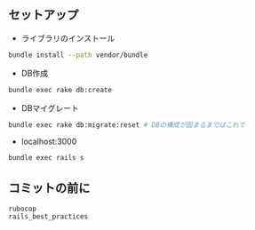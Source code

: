 ## セットアップ

- ライブラリのインストール

```sh
bundle install --path vendor/bundle
```
- DB作成

```sh
bundle exec rake db:create
```

- DBマイグレート
```sh
bundle exec rake db:migrate:reset # DBの構成が固まるまではこれで
```

- localhost:3000
```sh
bundle exec rails s
```

## コミットの前に

```
rubocop
rails_best_practices
```
